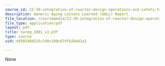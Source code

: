 ```yaml
---
course_id: 22-39-integration-of-reactor-design-operations-and-safety-fall-2006
description: Generic Aging Lessons Learned (GALL) Report.
file_location: /coursemedia/22-39-integration-of-reactor-design-operations-and-safety-fall-2006/4950248d225c348c298c674fb20a42a1_nureg_1801_v1.pdf
file_type: application/pdf
layout: pdf
title: nureg_1801_v1.pdf
type: course
uid: 4950248d225c348c298c674fb20a42a1

---
```

None